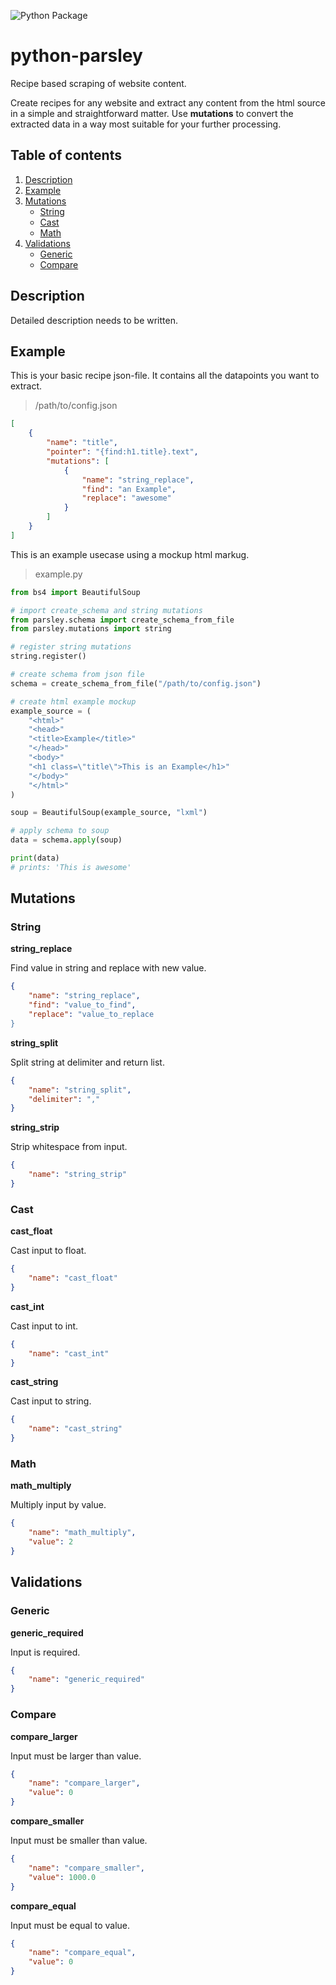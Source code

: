 ![Python Package](https://github.com/beesperester/python-parsley/workflows/Python%20Package/badge.svg?branch=main)

# python-parsley
Recipe based scraping of website content. 

Create recipes for any website and extract any content from the html source in a simple and straightforward matter. Use **mutations** to convert the extracted data in a way most suitable for your further processing.

## Table of contents
1. [Description](#description)
1. [Example](#example)
1. [Mutations](#mutations)
    * [String](#string)
    * [Cast](#cast)
    * [Math](#math)
1. [Validations](#validations)
    * [Generic](#generic)
    * [Compare](#compare)

## Description

Detailed description needs to be written.

## Example

This is your basic recipe json-file. It contains all the datapoints you want to extract.

> /path/to/config.json

```json
[
    {
        "name": "title",
        "pointer": "{find:h1.title}.text",
        "mutations": [
            {
                "name": "string_replace",
                "find": "an Example",
                "replace": "awesome"
            }
        ]
    }
]
```

This is an example usecase using a mockup html markug.

> example.py

```python
from bs4 import BeautifulSoup

# import create_schema and string mutations
from parsley.schema import create_schema_from_file
from parsley.mutations import string

# register string mutations
string.register()

# create schema from json file
schema = create_schema_from_file("/path/to/config.json")

# create html example mockup
example_source = (
    "<html>"
    "<head>"
    "<title>Example</title>"
    "</head>"
    "<body>"
    "<h1 class=\"title\">This is an Example</h1>"
    "</body>"
    "</html>"
)

soup = BeautifulSoup(example_source, "lxml")

# apply schema to soup
data = schema.apply(soup)

print(data)
# prints: 'This is awesome'
```

## Mutations

### String

**string_replace**

Find value in string and replace with new value.

```json
{
    "name": "string_replace",
    "find": "value_to_find",
    "replace": "value_to_replace
}
```

**string_split**

Split string at delimiter and return list.

```json
{
    "name": "string_split",
    "delimiter": ","
}
```

**string_strip**

Strip whitespace from input.

```json
{
    "name": "string_strip"
}
```

### Cast

**cast_float**

Cast input to float.

```json
{
    "name": "cast_float"
}
```

**cast_int**

Cast input to int.

```json
{
    "name": "cast_int"
}
```

**cast_string**

Cast input to string.

```json
{
    "name": "cast_string"
}
```

### Math

**math_multiply**

Multiply input by value.

```json
{
    "name": "math_multiply",
    "value": 2
}
```

## Validations

### Generic

**generic_required**

Input is required.

```json
{
    "name": "generic_required"
}
```

### Compare

**compare_larger**

Input must be larger than value.

```json
{
    "name": "compare_larger",
    "value": 0
}
```

**compare_smaller**

Input must be smaller than value.

```json
{
    "name": "compare_smaller",
    "value": 1000.0
}
```

**compare_equal**

Input must be equal to value.

```json
{
    "name": "compare_equal",
    "value": 0
}
```
